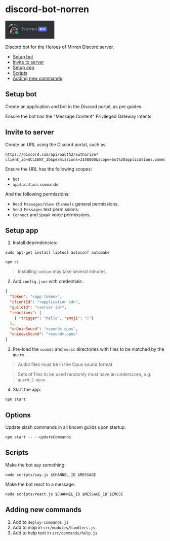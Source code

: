 # discord-bot-norren

![](assets/norren.png)

Discord bot for the Heroes of Mirren Discord server.

* [Setup bot](#setup-bot)
* [Invite to server](#invite-to-server)
* [Setup app](#setup-app)
* [Scripts](#scripts)
* [Adding new commands](#adding-new-commands)


## Setup bot

Create an application and bot in the Discord portal, as per guides.

Ensure the bot has the "Message Content" Privileged Gateway Intents.


## Invite to server

Create an URL using the Discord portal, such as:

```
https://discord.com/api/oauth2/authorize?client_id=$CLIENT_ID&permissions=3148800&scope=bot%20applications.commands
```

Ensure the URL has the following scopes:

* `bot`
* `application.commands`

And the following permissions:

* `Read Messages/View Channels` general permissions.
* `Send Messages` text permissions.
* `Connect` and `Speak` voice permissions.


## Setup app

1. Install dependencies:

```
sudo apt-get install libtool autoconf automake
```

```
npm ci
```

> Installing `sodium` may take several minutes.

2. Add `config.json` with credentials:

```json
{
  "token": "<app token>",
  "clientId": "<application id>",
  "guildId": "<server id>",
  "reactions": [
    { "trigger": "hello", "emoji": "👋"}
  ],
  "onJoinSound": "<sound>.opus",
  "onLeaveSound": "<sound>.opus"
}
```

3. Pre-load the `sounds` and `music` directories with files to be matched by the `query`.

> Audio files must be in the Opus sound format

> Sets of files to be used randomly must have an underscore, e.g: `guard_5.opus`.

4. Start the app:

```
npm start
```


## Options

Update slash commands in all known guilds upon startup:

```
npm start -- --updateCommands
```


## Scripts

Make the bot say something:

```
node scripts/say.js $CHANNEL_ID $MESSAGE
```

Make the bot react to a message:

```
node scripts/react.js $CHANNEL_ID $MESSAGE_ID $EMOJI
```


## Adding new commands

1. Add to `deploy-commands.js`
2. Add to map in `src/modules/handlers.js`
3. Add to help text in `src/commands/help.js`
